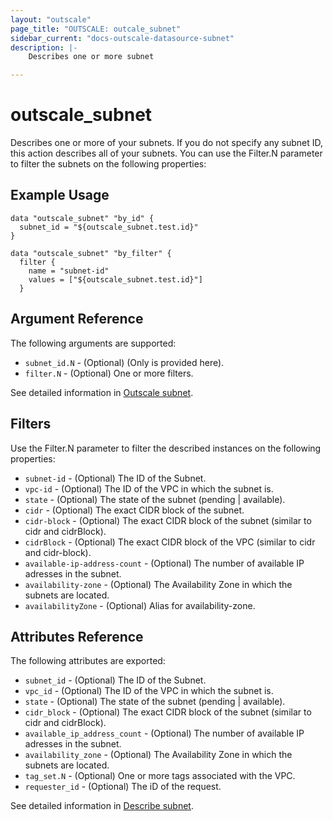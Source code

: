 ```yaml
---
layout: "outscale"
page_title: "OUTSCALE: outcale_subnet"
sidebar_current: "docs-outscale-datasource-subnet"
description: |-
    Describes one or more subnet

---
```


# outscale_subnet

Describes one or more of your subnets.
If you do not specify any subnet ID, this action describes all of your subnets.
You can use the Filter.N parameter to filter the subnets on the following properties:

## Example Usage

```hcl
data "outscale_subnet" "by_id" {
  subnet_id = "${outscale_subnet.test.id}"
}

data "outscale_subnet" "by_filter" {
  filter {
    name = "subnet-id"
    values = ["${outscale_subnet.test.id}"]
  }
```

## Argument Reference

The following arguments are supported:

* `subnet_id.N` - (Optional) (Only is provided here).
* `filter.N` - (Optional) One or more filters.





See detailed information in [Outscale subnet](http://docs.outscale.com/api_fcu/operations/Action_DescribeSubnets_get.html#_api_fcu-action_describesubnets_get).

## Filters

Use the Filter.N parameter to filter the described instances on the following properties:

* `subnet-id` - (Optional) The ID of the Subnet.
* `vpc-id` - (Optional) The ID of the VPC in which the subnet is.
* `state` - (Optional) The state of the subnet (pending | available).
* `cidr` - (Optional) The exact CIDR block of the subnet.
* `cidr-block` - (Optional) The exact CIDR block of the subnet (similar to cidr and cidrBlock).
* `cidrBlock` - (Optional) The exact CIDR block of the VPC (similar to cidr and cidr-block).
* `available-ip-address-count` - (Optional) The number of available IP adresses in the subnet.
* `availability-zone` - (Optional) The Availability Zone in which the subnets are located.
* `availabilityZone` - (Optional) Alias for availability-zone.



## Attributes Reference

The following attributes are exported:

* `subnet_id` - (Optional) The ID of the Subnet.
* `vpc_id` - (Optional) The ID of the VPC in which the subnet is.
* `state` - (Optional) The state of the subnet (pending | available).
* `cidr_block` - (Optional) The exact CIDR block of the subnet (similar to cidr and cidrBlock).
* `available_ip_address_count` - (Optional) The number of available IP adresses in the subnet.
* `availability_zone` - (Optional) The Availability Zone in which the subnets are located.
* `tag_set.N` - (Optional) One or more tags associated with the VPC.
* `requester_id` - (Optional) The iD of the request.




See detailed information in [Describe subnet](http://docs.outscale.com/api_fcu/operations/Action_DescribeSubnets_get.html#_api_fcu-action_describesubnets_get).
